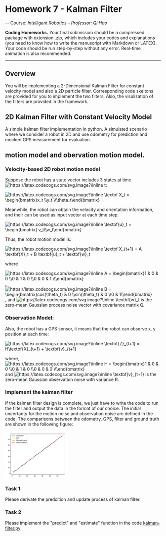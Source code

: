 # Homework 7 - Kalman Filter

-- Course: *Intelligent Robotics – Professor: Qi Hao*

**Coding Homeworks.** Your final submission should be a compressed package with extension .zip, which includes your codes and explanations (you need to know how to write the manuscript with Markdown or LATEX). Your code should be run step-by-step without any error. Real-time animation is also recommended.

----


## Overview
You will be implementing a 2-Dimensional Kalman Filter for constant velocity model and also a 2D particle filter.
Corresponding code skeltons are provided for you to implement the two filters. Also, the visulization of the filters are provided in the framework.


## 2D Kalman Filter with Constant Velocity Model
A simple kalman filter implementation in python. A simulated scenario where we consider a robot in 2D and use odometry for prediction and mocked GPS measurement for evaluation.

## motion model and obervation motion model.

### Velocity-based 2D robot motion model 

 
Suppose the robot has a state vector includes 3 states at time <img src="https://latex.codecogs.com/svg.image?\inline&space;t" title="https://latex.codecogs.com/svg.image?\inline t" />:

<img src="https://latex.codecogs.com/svg.image?\inline&space;\textbf&space;X_t&space;=&space;\begin{bmatrix}x_t&space;\\y_t&space;\\\theta_t\end{bmatrix}" title="https://latex.codecogs.com/svg.image?\inline \textbf X_t = \begin{bmatrix}x_t \\y_t \\\theta_t\end{bmatrix}" />

Meanwhile, the robot can obtain the velocity and orientation information, and their can be used as input vector at each time step:

<img src="https://latex.codecogs.com/svg.image?\inline&space;\textbf{u}_t&space;=&space;\begin{bmatrix}&space;v_t\\w_t\end{bmatrix}" title="https://latex.codecogs.com/svg.image?\inline \textbf{u}_t = \begin{bmatrix} v_t\\w_t\end{bmatrix}" />

Thus, the robot motion model is:

<img src="https://latex.codecogs.com/svg.image?\inline&space;\textbf&space;X_{t&plus;1}&space;=&space;A&space;\textbf{X}_t&space;&plus;&space;B&space;\textbf{u}_t&space;&plus;&space;\textbf{w}_t" title="https://latex.codecogs.com/svg.image?\inline \textbf X_{t+1} = A \textbf{X}_t + B \textbf{u}_t + \textbf{w}_t" />

where

<img src="https://latex.codecogs.com/svg.image?\inline&space;A&space;=&space;\begin{bmatrix}1&space;&&space;0&space;&&space;0&space;\\0&space;&&space;1&space;&&space;0&space;\\0&space;&&space;0&space;&&space;1&space;\\\end{bmatrix}" title="https://latex.codecogs.com/svg.image?\inline A = \begin{bmatrix}1 & 0 & 0 \\0 & 1 & 0 \\0 & 0 & 1 \\\end{bmatrix}" />, <img src="https://latex.codecogs.com/svg.image?\inline&space;B&space;=&space;\begin{bmatrix}cos(\theta_t)&space;&&space;0&space;\\sin(\theta_t)&space;&&space;0&space;\\0&space;&&space;&space;1\\\end{bmatrix}" title="https://latex.codecogs.com/svg.image?\inline B = \begin{bmatrix}cos(\theta_t) & 0 \\sin(\theta_t) & 0 \\0 & 1\\\end{bmatrix}" />, and  <img src="https://latex.codecogs.com/svg.image?\inline&space;\textbf{w}_t&space;" title="https://latex.codecogs.com/svg.image?\inline \textbf{w}_t " /> is the zero-mean Gaussian process noise vector with covariance matrix Q.
 
 
### Observation Model:

Also, the robot has a GPS sensor, it means that the robot can observe x, y position at each time:

<img src="https://latex.codecogs.com/svg.image?\inline&space;\textbf{Z}_{t&plus;1}&space;=&space;H\textbf{X}_{t&plus;1}&space;&plus;&space;\textbf{v}_{t&plus;1}" title="https://latex.codecogs.com/svg.image?\inline \textbf{Z}_{t+1} = H\textbf{X}_{t+1} + \textbf{v}_{t+1}" />


where, <img src="https://latex.codecogs.com/svg.image?\inline&space;H&space;=&space;\begin{bmatrix}1&space;&&space;0&space;&&space;0&space;\\0&space;&&space;1&space;&&space;0&space;\\0&space;&&space;0&space;&&space;0&space;\\\end{bmatrix}" title="https://latex.codecogs.com/svg.image?\inline H = \begin{bmatrix}1 & 0 & 0 \\0 & 1 & 0 \\0 & 0 & 0 \\\end{bmatrix}" /> and <img src="https://latex.codecogs.com/svg.image?\inline&space;\textbf{v}_{t&plus;1}" title="https://latex.codecogs.com/svg.image?\inline \textbf{v}_{t+1}" /> is the zero-mean Gaussian observation noise with variance R.

### Implement the kalman filter
If the kalman filter design is complete, we just have to write the code to run the filter and output the data in the format of our choice.
The initial uncertanty for the motion noise and observation noise are defined in the code.
The comparisons between the odometry, GPS, filter and ground truth are shown in the following figure:

<div align=left> <img src=sources/kalman_compare.png width=40%/> </div>


### Task 1
Please derivate the predcition and update process of kalman filter.

### Task 2
Please implement the "predict" and "estimate" function in the code [kalman-filter.py](code/kalman-filter.py)

